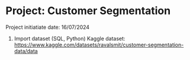 # Project: Customer Segmentation
Project initiatiate date: 16/07/2024
1. Import dataset (SQL, Python)
   Kaggle dataset: https://www.kaggle.com/datasets/ravalsmit/customer-segmentation-data/data
